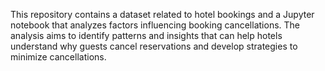 This repository contains a dataset related to hotel bookings and a Jupyter notebook that analyzes factors influencing booking cancellations. The analysis aims to identify patterns and insights that can help hotels understand why guests cancel reservations and develop strategies to minimize cancellations.
